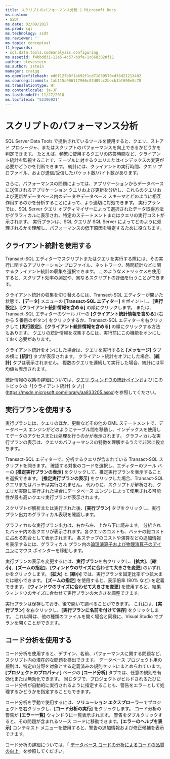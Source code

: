 ```yaml
---
title: スクリプトのパフォーマンス分析 | Microsoft Docs
ms.custom:
- SSDT
ms.date: 02/09/2017
ms.prod: sql
ms.technology: ssdt
ms.reviewer: ''
ms.topic: conceptual
f1_keywords:
- sql.data.tools.codeanalysis.configuring
ms.assetid: f4bbdd31-12a5-4c57-b0fe-1c6683820f11
author: stevestein
ms.author: sstein
manager: craigg
ms.openlocfilehash: ed6f127b8f1a692f1cd71839570cd38d21213482
ms.sourcegitcommit: 1ab115a906117966c07d89cc2becb1bf690e8c78
ms.translationtype: HT
ms.contentlocale: ja-JP
ms.lasthandoff: 11/27/2018
ms.locfileid: "52396921"
---
```

# <a name="analyze-script-performance"></a>スクリプトのパフォーマンス分析
SQL Server Data Tools で提供されているツールを使用すると、クエリ、ストアド プロシージャ、またはスクリプトのパフォーマンスを向上できるかどうかを判定できます。 たとえば、頻繁に使用するクエリの応答時間など、クライアント統計を監視することで、テーブルに対するクエリまたはインデックスの変更が必要かどうかを判断できます。 統計には、クライアントの実行時間、クエリ プロファイル、および送信/受信したパケット数/バイト数があります。  
  
さらに、パフォーマンスの問題によっては、アプリケーションからデータベースに送信されるアプリケーション クエリおよび更新を分析し、これらのクエリおよび更新がデータベース内のデータやデータベース スキーマとどのように相互作用するのかを分析することによって、より適切に対処できます。 実行プランでは、SQL Server クエリ オプティマイザーによって選択されたデータ取得方法がグラフィカルに表示され、特定のステートメントまたはクエリの実行コストが示されます。 実行プランは、SQL クエリが SQL Server によってどのように処理されるかを理解し、パフォーマンスの低下原因を特定するために役立ちます。  
  
## <a name="using-client-statistics"></a>クライアント統計を使用する  
Transact\-SQL エディターでスクリプトまたはクエリを実行する際には、その実行に関するアプリケーション プロファイル、ネットワーク、時間統計などに関するクライアント統計の収集を選択できます。 このようなメトリックスを使用すると、スクリプト効率の測定や、異なるスクリプトの評価を行うことができます。  
  
クライアント統計の収集を切り替えるには、Transact\-SQL エディターが開いた状態で、**[データ]** メニューの **[Transact\-SQL エディター]** をポイントし、**[実行設定]**、**[クライアント統計情報を含める]** の順にクリックします。 または、Transact\-SQL エディターのツール バーの **[クライアント統計情報を含める]** (右から 5 番目のボタン) をクリックするか、Transact\-SQL エディターを右クリックして **[実行設定]**、**[クライアント統計情報を含める]** の順にクリックする方法もあります。 クエリの統計情報を収集するには、実行前にこの機能をオンにしておく必要があります。  
  
クライアント統計をオンにした場合は、クエリを実行すると **[メッセージ]** タブの横に **[統計]** タブが表示されます。 クライアント統計をオフにした場合、**[統計]** タブは表示されません。 複数のクエリを連続して実行した場合、統計には平均値も表示されます。  
  
統計情報の収集の詳細については、[クエリ ウィンドウの統計ペイン](https://msdn.microsoft.com/library/aa216969(SQL.80).aspx)および[このトピックの「[クライアント統計] タブ」](https://msdn.microsoft.com/library/aa833205.aspx)を参照してください。  
  
## <a name="using-execution-plans"></a>実行プランを使用する  
実行プランには、クエリのほか、更新などその他の DML ステートメントで、データベース エンジンがどのようにテーブル間を移動し、インデックスを使用してデータのアクセスまたは処理を行うのかが表示されます。 グラフィカルな実行プランの表示は、クエリのパフォーマンスの特徴を理解するうえで非常に役立ちます。  
  
Transact\-SQL エディターで、分析するクエリが含まれている Transact\-SQL スクリプトを開きます。 確認する対象のコードを選択し、エディターのツール バーの **[推定実行プランの表示]** をクリックして、推定実行プランを表示することを選択できます。 **[推定実行プランの表示]** をクリックした場合、Transact\-SQL クエリまたはバッチは実行されません。 代わりに、スクリプトが解析され、クエリが実際に実行された場合にデータベース エンジンによって使用される可能性が最も高いクエリ実行プランが表示されます。  
  
スクリプトが解析または実行された後、**[実行プラン]** タブをクリックし、実行プラン出力のグラフィカル表現を確認します。  
  
グラフィカルな実行プラン出力は、右から左、上から下に読みます。 分析されたバッチ内の各クエリが表示されます。各クエリのコストも、バッチの総コストに占める割合として表示されます。 各ステップのコストや演算などの追加情報を表示するには、グラフィカル プラン内の[論理演算子および物理演算子のアイコン](https://msdn.microsoft.com/library/ms175913.aspx)にマウス ポインターを移動します。  
  
実行プランの表示を変更するには、**実行プラン**を右クリックし、**[拡大]**、**[縮小]**、**[ズームの指定]**、**[ウィンドウのサイズに合わせて大きさを変更]** のいずれかをクリックします。 **[拡大]** と **[縮小]** では、実行プランを固定比率ずつ拡大または縮小できます。 **[ズームの指定]** を使用すると、表示倍率 (80% など) を定義できます。  **[ウィンドウのサイズに合わせて大きさを変更]** を使用すると、結果ウィンドウのサイズに合わせて実行プランの大きさを調整できます。  
  
実行プランは保存しておき、後で開いて調べることができます。 これには、**[実行プラン]** を右クリックし、**[実行プランに名前を付けて保存]** をクリックします。 これ以降は、他の種類のファイルを開く場合と同様に、Visual Studio でプランを開くことができます。  
  
## <a name="using-code-analysis"></a>コード分析を使用する  
コード分析を使用すると、デザイン、名前、パフォーマンスに関する問題など、スクリプト内の潜在的な問題を検出できます。  データベース プロジェクト用の規則は、特定の分野を対象とする定義済みの規則セットにまとめられています。 **[プロジェクトのプロパティ]** ページの **[コード分析]** タブでは、任意の規則を有効化または無効化できます。 同じタブで、プロジェクトがビルドされるたびにコード分析が自動的に実行されるように指定することも、警告をエラーとして処理するかどうかを指定することもできます。  
  
コード分析を手動で使用するには、**ソリューション エクスプローラー**でプロジェクトを右クリックし、**[コード分析の実行]** をクリックします。 コード分析の警告が **[エラー一覧]** ウィンドウに一覧表示されます。 警告をダブルクリックすると、その問題が含まれるソース コードに移動できます。**[エラーのヘルプを表示]** コンテキスト メニューを使用すると、警告の追加情報および修正候補を表示できます。  
  
コード分析の詳細については、「 [データベース コードの分析によるコードの品質の向上](https://msdn.microsoft.com/library/dd172133.aspx)」を参照してください。  
  
